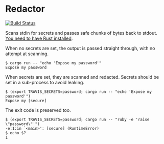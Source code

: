 # Redactor

[![Build Status](https://travis-ci.org/travis-ci/redactor.svg?branch=master)](https://travis-ci.org/travis-ci/redactor)

Scans stdin for secrets and passes safe chunks of bytes back to stdout. [You need to have Rust installed](https://www.rustup.rs/).

When no secrets are set, the output is passed straight through, with no attempt at scanning.

```
$ cargo run -- "echo 'Expose my password'"
Expose my password
```

When secrets are set, they are scanned and redacted. Secrets should be set in a sub-process to avoid leaking.

```
$ (export TRAVIS_SECRETS=password; cargo run -- "echo 'Expose my password'")
Expose my [secure]
```

The exit code is preserved too.

```
$ (export TRAVIS_SECRETS=password; cargo run -- "ruby -e 'raise \"password\"'")
-e:1:in `<main>': [secure] (RuntimeError)
$ echo $?
1
```
